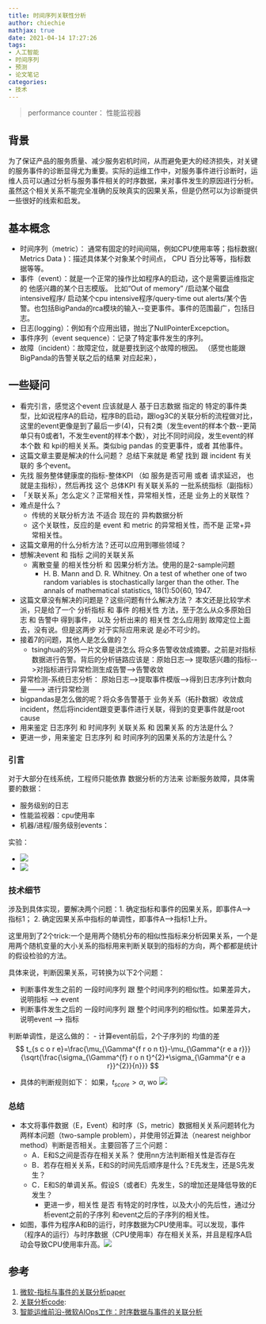 ```yaml
---
title: 时间序列关联性分析
author: chiechie
mathjax: true
date: 2021-04-14 17:27:26
tags:
- 人工智能
- 时间序列
- 预测
- 论文笔记
categories:
- 技术
---
```


> performance counter： 性能监视器

## 背景

为了保证产品的服务质量、减少服务宕机时间，从而避免更大的经济损失，对关键的服务事件的诊断显得尤为重要。实际的运维工作中，对服务事件进行诊断时，运维人员可以通过分析与服务事件相关的时序数据，来对事件发生的原因进行分析。虽然这个相关关系不能完全准确的反映真实的因果关系，但是仍然可以为诊断提供一些很好的线索和启发。

## 基本概念

- 时间序列（metric）： 通常有固定的时间间隔，例如CPU使用率等；指标数据( Metrics Data )：描述具体某个对象某个时间点， CPU 百分比等等，指标数据等等。
- 事件（event）：就是一个正常的操作比如程序A的启动，这个是需要运维指定的 他感兴趣的某个日志模版。 比如“Out of memory” /启动某个磁盘intensive程序/ 启动某个cpu intensive程序/query-time out alerts/某个告警。也包括BigPanda的rca模块的输入--变更事件。事件的范围最广，包括日志。
- 日志(logging）：例如有个应用出错，抛出了NullPointerExcepction。
- 事件序列（event sequence）：记录了特定事件发生的序列。
- 故障（incident）：故障定位，就是要找到这个故障的根因。 （感觉也能跟BigPanda的告警关联之后的结果 对应起来），


## 一些疑问

- 看完引言，感觉这个event 应该就是人 基于日志数据 指定的 特定的事件类型，比如说程序A的启动，程序B的启动，跟log3C的关联分析的流程做对比，这里的event更像是到了最后一步(4)，只有2类（发生event的样本个数--更简单只有0或者1，不发生event的样本个数），对比不同时间段，发生event的样本个数 和 kpi的相关关系。类似big pandas 的变更事件，或者 其他事件。
- 这篇文章主要是解决的什么问题？ 总结下来就是 希望 找到 跟 incident 有关联的 多个event。 
- 先找 服务整体健康度的指标-整体KPI  （如 服务是否可用 或者 请求延迟， 也就是主指标），然后再找 这个 总体KPI 有关联关系的 一批系统指标（副指标）
- 「关联关系」怎么定义？正常相关性，异常相关性，还是 业务上的关联性？
- 难点是什么？
    - 传统的关联分析方法 不适合 现在的 异构数据分析
    - 这个关联性，反应的是 event 和 metric 的异常相关性，而不是 正常+异常相关性。
- 这篇文章用的什么分析方法？还可以应用到哪些领域？ 
- 想解决event 和 指标 之间的关联关系
    - 离散变量 的相关性分析 和 因果分析方法。使用的是2-sample问题
        - H. B. Mann and D. R. Whitney. On a test of whether one of two random variables is stochastically larger than the other. The annals of mathematical statistics, 18(1):50{60, 1947.
- 这篇文章没有解决的问题是？这些问题有什么解决方法？
    本文还是比较学术派，只是给了一个 分析指标  和 事件 的相关性 方法，至于怎么从众多原始日志 和 告警中  得到事件，  以及 分析出来的 相关性 怎么应用到 故障定位上面去，没有说。但是这两步 对于实际应用来说 是必不可少的。
- 接着7的问题，其他人是怎么做的？
    - tsinghua的另外一片文章是讲怎么 将众多告警收敛成摘要。之前是对指标数据进行告警。背后的分析链路应该是：原始日志--> 提取感兴趣的指标-->对指标进行异常检测生成告警-->告警收敛
- 异常检测-系统日志分析： 原始日志-->提取事件模版-->得到日志序列计数向量---> 进行异常检测
- bigpandas是怎么做的呢？将众多告警基于 业务关系（拓扑数据）收敛成incident，然后将incident跟变更事件进行关联，得到的变更事件就是root cause
- 用来鉴定  日志序列 和 时间序列 关联关系  和 因果关系 的方法是什么？ 
- 更进一步，用来鉴定 日志序列 和 时间序列的因果关系的方法是什么？

### 引言

对于大部分在线系统，工程师只能依靠 数据分析的方法来 诊断服务故障，具体需要的数据：

- 服务级别的日志
- 性能监视器：cpu使用率
- 机器/进程/服务级别events：

实验：

- ![](https://firebasestorage.googleapis.com/v0/b/firescript-577a2.appspot.com/o/imgs%2Fapp%2Frf_learning%2FGkHOys2alH.png?alt=media&token=95dde9c8-0249-4033-a027-83bca9a543ff)
- ![](https://firebasestorage.googleapis.com/v0/b/firescript-577a2.appspot.com/o/imgs%2Fapp%2Frf_learning%2Fy5QnzhCHAl.png?alt=media&token=13774051-eb1f-4ada-a978-9cd7d2bee748)



### 技术细节

涉及到具体实现，要解决两个问题：1. 确定指标和事件的因果关系，即事件A-->指标1； 2. 确定因果关系中指标的单调性，即事件A-->指标1上升。

这里用到了2个trick:一个是用两个随机分布的相似性指标来分析因果关系，一个是用两个随机变量的大小关系的指标用来判断关联到的指标的方向，两个都都是统计的假设检验的方法。

具体来说，判断因果关系，可转换为以下2个问题：
- 判断事件发生之前的 一段时间序列 跟 整个时间序列的相似性。如果差异大，说明指标 --> event
- 判断事件发生之后的 一段时间序列 跟 整个时间序列的相似性。如果差异大，说明event --> 指标

判断单调性，是这么做的：
    - 计算event前后，2个子序列的 均值的差
    $$ t_{s c o r e}=\frac{\mu_{\Gamma^{f r o n t}}-\mu_{\Gamma^{r e a r}}}{\sqrt{\frac{\sigma_{\Gamma^{f} r o n t}^{2}+\sigma_{\Gamma^{r e a r}}^{2}}{n}}} $$

- 具体的判断规则如下：
  如果，$t_{score} > \alpha$, wo 
  ![](https://firebasestorage.googleapis.com/v0/b/firescript-577a2.appspot.com/o/imgs%2Fapp%2Frf_learning%2FefWyQfXARM.png?alt=media&token=8e71b7da-8269-437b-bb35-740793503b30)


### 总结

- 本文将事件数据（E，Event）和时序（S，metric）数据相关关系问题转化为两样本问题（two-sample problem），并使用邻近算法（nearest neighbor method）判断是否相关。主要回答了三个问题：
    - A．E和S之间是否存在相关关系？ 使用nn方法判断相关性是否存在
    - B．若存在相关关系，E和S的时间先后顺序是什么？E先发生，还是S先发生？
    - C．E和S的单调关系。假设S（或者E）先发生，S的增加还是降低导致的E发生？
        - 更进一步，相关性 是否 有特定的时序性，以及大小的先后性，通过分析event之前的子序列 和event之后的子序列的相关性。
- 如图，事件为程序A和B的运行，时序数据为CPU使用率。可以发现，事件（程序A的运行）与时序数据（CPU使用率）存在相关关系，并且是程序A启动会导致CPU使用率升高。![](https://firebasestorage.googleapis.com/v0/b/firescript-577a2.appspot.com/o/imgs%2Fapp%2Frf_learning%2FMjzFINogsh.png?alt=media&token=9002fb74-9363-4a57-a182-fac68f04bd60)


## 参考

1. [微软-指标与事件的关联分析paper](http://www.microsoft.com/en-us/research/wp-content/uploads/2016/07/SIGKDD-2014-Correlating-Events-with-Time-Series-for-Incident-Diagnosis.pdf)
2. [关联分析code](https://github.com/jixinpu/aiopstools/tree/master/aiopstools/association_analysis):
3. [智能运维前沿-微软AIOps工作：时序数据与事件的关联分析](https://mp.weixin.qq.com/s/-NMwaCD4Kzkt4BTnr5JKDQ)
